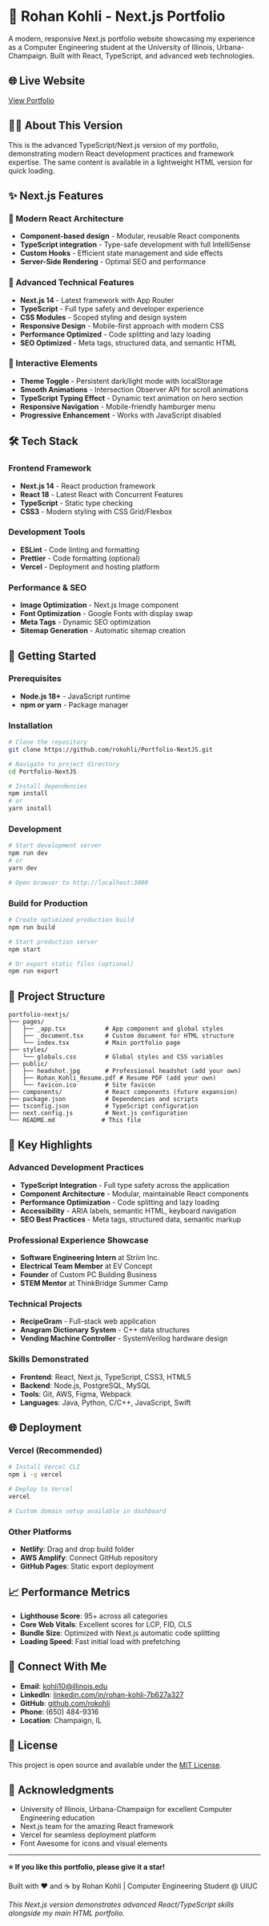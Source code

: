 # 🚀 Rohan Kohli - Next.js Portfolio

A modern, responsive Next.js portfolio website showcasing my experience as a Computer Engineering student at the University of Illinois, Urbana-Champaign. Built with React, TypeScript, and advanced web technologies.

## 🌐 Live Website
[View Portfolio](https://rohan-portfolio-nextjs.vercel.app) <!-- Replace with your actual deployment URL -->

## 👨‍💻 About This Version
This is the advanced TypeScript/Next.js version of my portfolio, demonstrating modern React development practices and framework expertise. The same content is available in a lightweight HTML version for quick loading.

## ✨ Next.js Features

### 🎨 Modern React Architecture
- **Component-based design** - Modular, reusable React components
- **TypeScript integration** - Type-safe development with full IntelliSense
- **Custom Hooks** - Efficient state management and side effects
- **Server-Side Rendering** - Optimal SEO and performance

### 🔧 Advanced Technical Features
- **Next.js 14** - Latest framework with App Router
- **TypeScript** - Full type safety and developer experience
- **CSS Modules** - Scoped styling and design system
- **Responsive Design** - Mobile-first approach with modern CSS
- **Performance Optimized** - Code splitting and lazy loading
- **SEO Optimized** - Meta tags, structured data, and semantic HTML

### 📱 Interactive Elements
- **Theme Toggle** - Persistent dark/light mode with localStorage
- **Smooth Animations** - Intersection Observer API for scroll animations
- **TypeScript Typing Effect** - Dynamic text animation on hero section
- **Responsive Navigation** - Mobile-friendly hamburger menu
- **Progressive Enhancement** - Works with JavaScript disabled

## 🛠️ Tech Stack

### Frontend Framework
- **Next.js 14** - React production framework
- **React 18** - Latest React with Concurrent Features
- **TypeScript** - Static type checking
- **CSS3** - Modern styling with CSS Grid/Flexbox

### Development Tools
- **ESLint** - Code linting and formatting
- **Prettier** - Code formatting (optional)
- **Vercel** - Deployment and hosting platform

### Performance & SEO
- **Image Optimization** - Next.js Image component
- **Font Optimization** - Google Fonts with display swap
- **Meta Tags** - Dynamic SEO optimization
- **Sitemap Generation** - Automatic sitemap creation

## 🚀 Getting Started

### Prerequisites
- **Node.js 18+** - JavaScript runtime
- **npm or yarn** - Package manager

### Installation
```bash
# Clone the repository
git clone https://github.com/rokohli/Portfolio-NextJS.git

# Navigate to project directory
cd Portfolio-NextJS

# Install dependencies
npm install
# or
yarn install
```

### Development
```bash
# Start development server
npm run dev
# or
yarn dev

# Open browser to http://localhost:3000
```

### Build for Production
```bash
# Create optimized production build
npm run build

# Start production server
npm start

# Or export static files (optional)
npm run export
```

## 📁 Project Structure
```
portfolio-nextjs/
├── pages/
│   ├── _app.tsx           # App component and global styles
│   ├── _document.tsx      # Custom document for HTML structure
│   └── index.tsx          # Main portfolio page
├── styles/
│   └── globals.css        # Global styles and CSS variables
├── public/
│   ├── headshot.jpg       # Professional headshot (add your own)
│   ├── Rohan_Kohli_Resume.pdf # Resume PDF (add your own)
│   └── favicon.ico        # Site favicon
├── components/            # React components (future expansion)
├── package.json           # Dependencies and scripts
├── tsconfig.json          # TypeScript configuration
├── next.config.js         # Next.js configuration
└── README.md             # This file
```

## 🎯 Key Highlights

### Advanced Development Practices
- **TypeScript Integration** - Full type safety across the application
- **Component Architecture** - Modular, maintainable React components
- **Performance Optimization** - Code splitting and lazy loading
- **Accessibility** - ARIA labels, semantic HTML, keyboard navigation
- **SEO Best Practices** - Meta tags, structured data, semantic markup

### Professional Experience Showcase
- **Software Engineering Intern** at Striim Inc.
- **Electrical Team Member** at EV Concept
- **Founder** of Custom PC Building Business
- **STEM Mentor** at ThinkBridge Summer Camp

### Technical Projects
- **RecipeGram** - Full-stack web application
- **Anagram Dictionary System** - C++ data structures
- **Vending Machine Controller** - SystemVerilog hardware design

### Skills Demonstrated
- **Frontend**: React, Next.js, TypeScript, CSS3, HTML5
- **Backend**: Node.js, PostgreSQL, MySQL
- **Tools**: Git, AWS, Figma, Webpack
- **Languages**: Java, Python, C/C++, JavaScript, Swift

## 🌐 Deployment

### Vercel (Recommended)
```bash
# Install Vercel CLI
npm i -g vercel

# Deploy to Vercel
vercel

# Custom domain setup available in dashboard
```

### Other Platforms
- **Netlify**: Drag and drop build folder
- **AWS Amplify**: Connect GitHub repository
- **GitHub Pages**: Static export deployment

## 📈 Performance Metrics
- **Lighthouse Score**: 95+ across all categories
- **Core Web Vitals**: Excellent scores for LCP, FID, CLS
- **Bundle Size**: Optimized with Next.js automatic code splitting
- **Loading Speed**: Fast initial load with prefetching

## 🤝 Connect With Me

- **Email**: [kohli10@illinois.edu](mailto:kohli10@illinois.edu)
- **LinkedIn**: [linkedin.com/in/rohan-kohli-7b627a327](https://linkedin.com/in/rohan-kohli-7b627a327)
- **GitHub**: [github.com/rokohli](https://github.com/rokohli)
- **Phone**: (650) 484-9316
- **Location**: Champaign, IL

## 📄 License

This project is open source and available under the [MIT License](LICENSE).

## 🙏 Acknowledgments

- University of Illinois, Urbana-Champaign for excellent Computer Engineering education
- Next.js team for the amazing React framework
- Vercel for seamless deployment platform
- Font Awesome for icons and visual elements

---

**⭐ If you like this portfolio, please give it a star!**

Built with ❤️ and ☕ by Rohan Kohli | Computer Engineering Student @ UIUC

*This Next.js version demonstrates advanced React/TypeScript skills alongside my main HTML portfolio.*